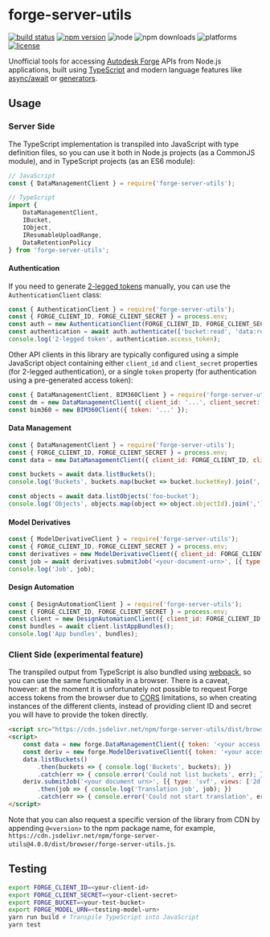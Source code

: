 # forge-server-utils

[![build status](https://travis-ci.org/petrbroz/forge-server-utils.svg?branch=master)](https://travis-ci.org/petrbroz/forge-server-utils)
[![npm version](https://badge.fury.io/js/forge-server-utils.svg)](https://badge.fury.io/js/forge-server-utils)
![node](https://img.shields.io/node/v/forge-server-utils.svg)
![npm downloads](https://img.shields.io/npm/dw/forge-server-utils.svg)
![platforms](https://img.shields.io/badge/platform-windows%20%7C%20osx%20%7C%20linux-lightgray.svg)
[![license](https://img.shields.io/badge/license-MIT-blue.svg)](http://opensource.org/licenses/MIT)

Unofficial tools for accessing [Autodesk Forge](https://developer.autodesk.com/) APIs
from Node.js applications, built using [TypeScript](https://www.typescriptlang.org) and modern language features like
[async/await](https://developer.mozilla.org/en-US/docs/Web/JavaScript/Reference/Statements/async_function)
or [generators](https://developer.mozilla.org/en-US/docs/Web/JavaScript/Reference/Statements/function*).

## Usage

### Server Side

The TypeScript implementation is transpiled into JavaScript with type definition files,
so you can use it both in Node.js projects (as a CommonJS module), and in TypeScript projects (as an ES6 module):

```js
// JavaScript
const { DataManagementClient } = require('forge-server-utils');
```

```ts
// TypeScript
import {
	DataManagementClient,
	IBucket,
	IObject,
	IResumableUploadRange,
	DataRetentionPolicy
} from 'forge-server-utils';
```

#### Authentication

If you need to generate [2-legged tokens](https://forge.autodesk.com/en/docs/oauth/v2/tutorials/get-2-legged-token)
manually, you can use the `AuthenticationClient` class:

```js
const { AuthenticationClient } = require('forge-server-utils');
const { FORGE_CLIENT_ID, FORGE_CLIENT_SECRET } = process.env;
const auth = new AuthenticationClient(FORGE_CLIENT_ID, FORGE_CLIENT_SECRET);
const authentication = await auth.authenticate(['bucket:read', 'data:read']);
console.log('2-legged token', authentication.access_token);
```

Other API clients in this library are typically configured using a simple JavaScript object
containing either `client_id` and `client_secret` properties (for 2-legged authentication),
or a single `token` property (for authentication using a pre-generated access token):

```js
const { DataManagementClient, BIM360Client } = require('forge-server-utils');
const dm = new DataManagementClient({ client_id: '...', client_secret: '...' });
const bim360 = new BIM360Client({ token: '...' });
```

#### Data Management

```js
const { DataManagementClient } = require('forge-server-utils');
const { FORGE_CLIENT_ID, FORGE_CLIENT_SECRET } = process.env;
const data = new DataManagementClient({ client_id: FORGE_CLIENT_ID, client_secret: FORGE_CLIENT_SECRET });

const buckets = await data.listBuckets();
console.log('Buckets', buckets.map(bucket => bucket.bucketKey).join(','));

const objects = await data.listObjects('foo-bucket');
console.log('Objects', objects.map(object => object.objectId).join(','));
```

#### Model Derivatives

```js
const { ModelDerivativeClient } = require('forge-server-utils');
const { FORGE_CLIENT_ID, FORGE_CLIENT_SECRET } = process.env;
const derivatives = new ModelDerivativeClient({ client_id: FORGE_CLIENT_ID, client_secret: FORGE_CLIENT_SECRET });
const job = await derivatives.submitJob('<your-document-urn>', [{ type: 'svf', views: ['2d', '3d'] }]);
console.log('Job', job);
```

#### Design Automation

```js
const { DesignAutomationClient } = require('forge-server-utils');
const { FORGE_CLIENT_ID, FORGE_CLIENT_SECRET } = process.env;
const client = new DesignAutomationClient({ client_id: FORGE_CLIENT_ID, client_secret: FORGE_CLIENT_SECRET });
const bundles = await client.listAppBundles();
console.log('App bundles', bundles);
```

### Client Side (experimental feature)

The transpiled output from TypeScript is also bundled using [webpack](https://webpack.js.org),
so you can use the same functionality in a browser. There is a caveat, however: at the moment
it is unfortunately not possible to request Forge access tokens from the browser
due to [CORS](https://developer.mozilla.org/en-US/docs/Web/HTTP/CORS) limitations,
so when creating instances of the different clients, instead of providing client ID and secret
you will have to provide the token directly.

```html
<script src="https://cdn.jsdelivr.net/npm/forge-server-utils/dist/browser/forge-server-utils.js"></script>
<script>
	const data = new forge.DataManagementClient({ token: '<your access token>' });
	const deriv = new forge.ModelDerivativeClient({ token: '<your access token>' });
	data.listBuckets()
		.then(buckets => { console.log('Buckets', buckets); })
		.catch(err => { console.error('Could not list buckets', err); });
	deriv.submitJob('<your document urn>', [{ type: 'svf', views: ['2d', '3d'] }])
		.then(job => { console.log('Translation job', job); })
		.catch(err => { console.error('Could not start translation', err); });
</script>
```

Note that you can also request a specific version of the library from CDN by appending `@<version>`
to the npm package name, for example, `https://cdn.jsdelivr.net/npm/forge-server-utils@4.0.0/dist/browser/forge-server-utils.js`.

## Testing

```bash
export FORGE_CLIENT_ID=<your-client-id>
export FORGE_CLIENT_SECRET=<your-client-secret>
export FORGE_BUCKET=<your-test-bucket>
export FORGE_MODEL_URN=<testing-model-urn>
yarn run build # Transpile TypeScript into JavaScript
yarn test
```

